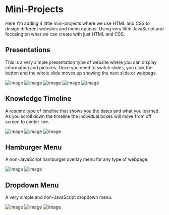 # Mini-Projects

Here I'm adding 4 little mini-projects where we use HTML and CSS to design different websites and menu options. Using very little JavaScript and focusing on what we can create with just HTML and CSS. 

## Presentations

This is a very simple presentation type of website where you can display information and pictures. Once you need to switch slides, you click the button and the whole slide moves up showing the next slide or webpage. 

![image](https://raw.githubusercontent.com/jeffponce/Mini-Projects/main/img/presentation_1.png)
![image](https://raw.githubusercontent.com/jeffponce/Mini-Projects/main/img/presentation_2.png)
![image](https://raw.githubusercontent.com/jeffponce/Mini-Projects/main/img/presentation_3.png)
![image](https://raw.githubusercontent.com/jeffponce/Mini-Projects/main/img/presentation_4.png)
![image](https://raw.githubusercontent.com/jeffponce/Mini-Projects/main/img/presentation_5.png)

## Knowledge Timeline

A resume type of timeline that shows you the dates and what you learned. As you scroll down the timeline the individual boxes will move from off screen to center line. 

![image](https://raw.githubusercontent.com/jeffponce/Mini-Projects/main/img/timeline_1.png)
![image](https://raw.githubusercontent.com/jeffponce/Mini-Projects/main/img/timeline_2.png)
![image](https://raw.githubusercontent.com/jeffponce/Mini-Projects/main/img/timeline_3.png)

## Hamburger Menu

A non-JavaScript hamburger overlay menu for any type of webpage.

![image](https://raw.githubusercontent.com/jeffponce/Mini-Projects/main/img/hamburger_1.png)
![image](https://raw.githubusercontent.com/jeffponce/Mini-Projects/main/img/hamburger_2.png)

## Dropdown Menu

A very simple and non-JavaScript dropdown menu.

![image](https://raw.githubusercontent.com/jeffponce/Mini-Projects/main/img/drop_1.png)
![image](https://raw.githubusercontent.com/jeffponce/Mini-Projects/main/img/drop_2.png)
![image](https://raw.githubusercontent.com/jeffponce/Mini-Projects/main/img/drop_4.png)





